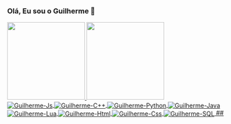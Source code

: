 ### Olá, Eu sou o Guilherme 👋

<div>
 <a href="https://beacons.ai/guilherme-vale">
 <img height="180em" src="https://github-readme-stats.vercel.app/api?username=guilherme-vale&show_icons=true&theme=dark"/>
 <img height="180em" src="https://github-readme-stats.vercel.app/api/top-langs/?username=guilherme-vale&layout=compact&theme=dark"/>
</div>
  <img align="center" alt="Guilherme-Js" src="https://img.shields.io/badge/Node.js-43853D?style=for-the-badge&logo=node.js&logoColor=white">
  <img align="center" alt="Guilherme-C++" src="https://img.shields.io/badge/C%2B%2B-00599C?style=for-the-badge&logo=c%2B%2B&logoColor=white">
  <img align="center" alt="Guilherme-Python" src="https://img.shields.io/badge/Python-14354C?style=for-the-badge&logo=python&logoColor=white">
  <img align="center" alt="Guilherme-Java" src="https://img.shields.io/badge/Java-ED8B00?style=for-the-badge&logo=java&logoColor=white">
  <img align="center" alt="Guilherme-Lua" src="https://img.shields.io/badge/Lua-2C2D72?style=for-the-badge&logo=lua&logoColor=white">
  <img align="center" alt="Guilherme-Html" src="https://img.shields.io/badge/HTML-239120?style=for-the-badge&logo=html5&logoColor=white">
  <img align="center" alt="Guilherme-Css" src="https://img.shields.io/badge/CSS-239120?&style=for-the-badge&logo=css3&logoColor=white">
  <img align="center" alt="Guilherme-SQL" src="https://img.shields.io/badge/MySQL-00000F?style=for-the-badge&logo=mysql&logoColor=white">
 ##
